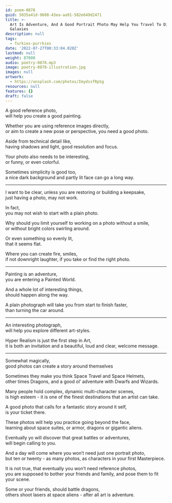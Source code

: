 ```yaml
---
id: poem-0878
guid: 5035a41d-9608-43ea-aa91-582e649d2471
title: >-
  Art Is Adventure, And A Good Portrait Photo May Help You Travel To Distant
  Galaxies
description: null
tags:
  - furkies-purrkies
date: '2022-07-27T00:33:04.020Z'
lastmod: null
weight: 87800
audio: poetry-0878.mp3
image: poetry-0878-illustration.jpg
images: null
artwork:
  - https://unsplash.com/photos/ImydssfRpSg
resources: null
features: {}
draft: false
---
```


A good reference photo,\
will help you create a good painting.

Whether you are using reference images directly,\
or aim to create a new pose or perspective, you need a good photo.

Aside from technical detail like,\
having shadows and light, good resolution and focus.

Your photo also needs to be interesting,\
or funny, or even colorful.

Sometimes simplicity is good too,\
a nice dark background and partly lit face can go a long way.

---

I want to be clear, unless you are restoring or building a keepsake,\
just having a photo, may not work.

In fact,\
you may not wish to start with a plain photo.

Why should you limit yourself to working on a photo without a smile,\
or without bright colors swirling around.

Or even something so evenly lit,\
that it seems flat.

Where you can create fire, smiles,\
if not downright laughter, if you take or find the right photo.

---

Painting is an adventure,\
you are entering a Painted World.

And a whole lot of interesting things,\
should happen along the way.

A plain photograph will take you from start to finish faster,\
than turning the car around.

---

An interesting photograph,\
will help you explore different art-styles.

Hyper Realism is just the first step in Art,\
it is both an invitation and a beautiful, loud and clear, welcome message.

---

Somewhat magically,\
good photos can create a story around themselves

Sometimes they make you think Space Travel and Space Helmets,\
other times Dragons, and a good ol’ adventure with Dwarfs and Wizards.

Many people hold complex, dynamic multi-character scenes,\
is high esteem - it is one of the finest destinations that an artist can take.

A good photo that calls for a fantastic story around it self,\
is your ticket there.

These photos will help you practice going beyond the face,\
learning about space suites, or armor, dragons or gigantic aliens.

Eventually yo will discover that great battles or adventures,\
will begin calling to you.

And a day will come where you won’t need just one portrait photo,\
but ten or twenty - as many photos, as characters in your first Masterpiece.

It is not true, that eventually you won’t need reference photos,\
you are supposed to bother your friends and family, and pose them to fit your scene.

Some or your friends, should battle dragons,\
others shoot lasers at space aliens - after all art is adventure.
